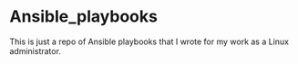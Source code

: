 # Ansible_playbooks
This is just a repo of Ansible playbooks that I wrote for my work as a Linux administrator.

